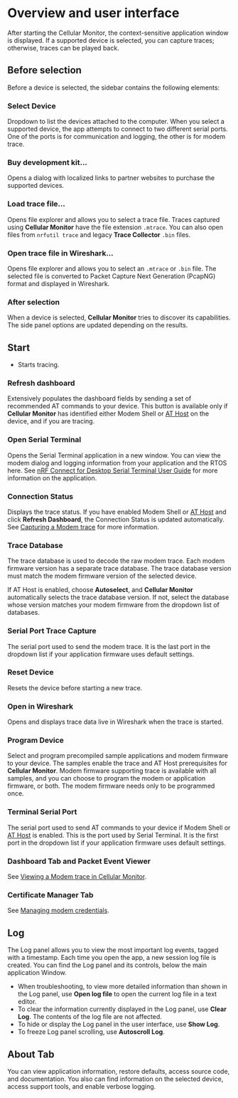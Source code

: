 # Overview and user interface

After starting the Cellular Monitor, the context-sensitive application window is displayed. If a supported device is selected, you can capture traces; otherwise, traces can be played back.

## Before selection

Before a device is selected, the sidebar contains the following elements:

### Select Device

Dropdown to list the devices attached to the computer. When you select a supported device, the app attempts to connect to two different serial ports. One of the ports is for communication and logging, the other is for modem trace.

### Buy development kit...

Opens a dialog with localized links to partner websites to purchase the supported devices.

### Load trace file...

Opens file explorer and allows you to select a trace file. Traces captured using **Cellular Monitor** have the file extension `.mtrace`. You can also open files from `nrfutil trace` and legacy **Trace Collector** `.bin` files.

### Open trace file in Wireshark...

Opens file explorer and allows you to select an `.mtrace` or `.bin` file. The selected file is converted to Packet Capture Next Generation (PcapNG) format and displayed in Wireshark.

### After selection

When a device is selected, **Cellular Monitor** tries to discover its capabilities. The side panel options are updated depending on the results.

## Start
  - Starts tracing.

### Refresh dashboard

Extensively populates the dashboard fields by sending a set of recommended AT commands to your device. This button is available only if **Cellular Monitor** has identified either Modem Shell or [AT Host](https://developer.nordicsemi.com/nRF_Connect_SDK/doc/latest/nrf/libraries/modem/at_host.html#lib-at-host) on the device, and if you are tracing.

### Open Serial Terminal

Opens the Serial Terminal application in a new window. You can view the modem dialog and logging information from your application and the RTOS here. See [nRF Connect for Desktop Serial Terminal User Guide](link) for more information on the application.

### Connection Status

Displays the trace status. If you have enabled Modem Shell or [AT Host](https://developer.nordicsemi.com/nRF_Connect_SDK/doc/latest/nrf/libraries/modem/at_host.html#lib-at-host) and click **Refresh Dashboard**, the Connection Status is updated automatically. See [Capturing a Modem trace](link) for more information.

### Trace Database

The trace database is used to decode the raw modem trace. Each modem firmware version has a separate trace database. The trace database version must match the modem firmware version of the selected device.

If AT Host is enabled, choose **Autoselect**, and **Cellular Monitor** automatically selects the trace database version. If not, select the database whose version matches your modem firmware from the dropdown list of databases.

### Serial Port Trace Capture

The serial port used to send the modem trace. It is the last port in the dropdown list if your application firmware uses default settings.

### Reset Device

Resets the device before starting a new trace.

### Open in Wireshark

Opens and displays trace data live in Wireshark when the trace is started.

### Program Device

Select and program precompiled sample applications and modem firmware to your device. The samples enable the trace and AT Host prerequisites for **Cellular Monitor**. Modem firmware supporting trace is available with all samples, and you can choose to program the modem or application firmware, or both. The modem firmware needs only to be programmed once.

### Terminal Serial Port

The serial port used to send AT commands to your device if Modem Shell or [AT Host](https://developer.nordicsemi.com/nRF_Connect_SDK/doc/latest/nrf/libraries/modem/at_host.html#lib-at-host) is enabled. This is the port used by Serial Terminal. It is the first port in the dropdown list if your application firmware uses default settings.

### Dashboard Tab and Packet Event Viewer

See [Viewing a Modem trace in Cellular Monitor](link).

### Certificate Manager Tab

See [Managing modem credentials](link).

## Log

The Log panel allows you to view the most important log events, tagged with a timestamp. Each time you open the app, a new session log file is created. You can find the Log panel and its controls, below the main application Window.

- When troubleshooting, to view more detailed information than shown in the Log panel, use **Open log file** to open the current log file in a text editor.
- To clear the information currently displayed in the Log panel, use **Clear Log**. The contents of the log file are not affected.
- To hide or display the Log panel in the user interface, use **Show Log**.
- To freeze Log panel scrolling, use **Autoscroll Log**.

## About Tab

You can view application information, restore defaults, access source code, and documentation. You also can find information on the selected device, access support tools, and enable verbose logging.